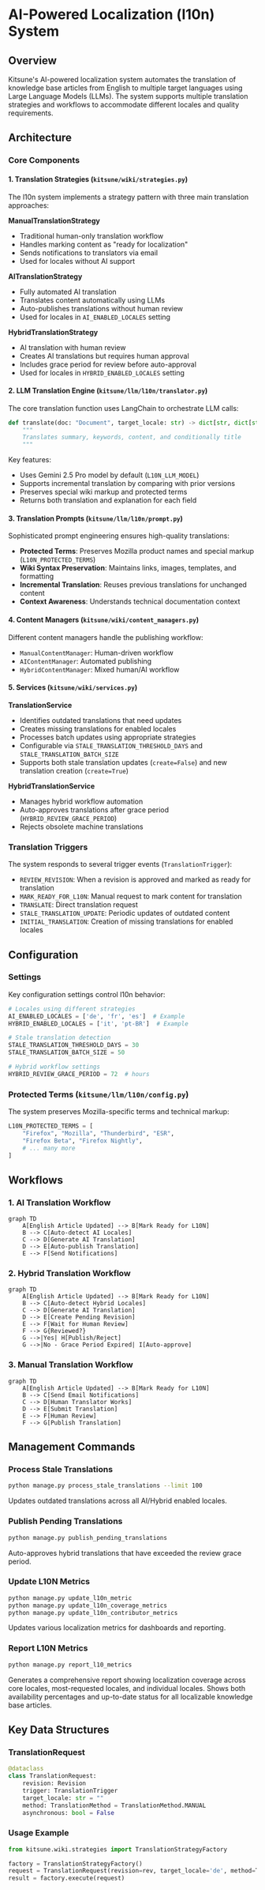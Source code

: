 # AI-Powered Localization (l10n) System

## Overview

Kitsune's AI-powered localization system automates the translation of knowledge base articles from English to multiple target languages using Large Language Models (LLMs). The system supports multiple translation strategies and workflows to accommodate different locales and quality requirements.

## Architecture

### Core Components

#### 1. Translation Strategies (`kitsune/wiki/strategies.py`)

The l10n system implements a strategy pattern with three main translation approaches:

**ManualTranslationStrategy**
- Traditional human-only translation workflow
- Handles marking content as "ready for localization"
- Sends notifications to translators via email
- Used for locales without AI support

**AITranslationStrategy**
- Fully automated AI translation
- Translates content automatically using LLMs
- Auto-publishes translations without human review
- Used for locales in `AI_ENABLED_LOCALES` setting

**HybridTranslationStrategy**
- AI translation with human review
- Creates AI translations but requires human approval
- Includes grace period for review before auto-approval
- Used for locales in `HYBRID_ENABLED_LOCALES` setting

#### 2. LLM Translation Engine (`kitsune/llm/l10n/translator.py`)

The core translation function uses LangChain to orchestrate LLM calls:

```python
def translate(doc: "Document", target_locale: str) -> dict[str, dict[str, Any]]:
    """
    Translates summary, keywords, content, and conditionally title
    """
```

Key features:
- Uses Gemini 2.5 Pro model by default (`L10N_LLM_MODEL`)
- Supports incremental translation by comparing with prior versions
- Preserves special wiki markup and protected terms
- Returns both translation and explanation for each field

#### 3. Translation Prompts (`kitsune/llm/l10n/prompt.py`)

Sophisticated prompt engineering ensures high-quality translations:

- **Protected Terms**: Preserves Mozilla product names and special markup (`L10N_PROTECTED_TERMS`)
- **Wiki Syntax Preservation**: Maintains links, images, templates, and formatting
- **Incremental Translation**: Reuses previous translations for unchanged content
- **Context Awareness**: Understands technical documentation context

#### 4. Content Managers (`kitsune/wiki/content_managers.py`)

Different content managers handle the publishing workflow:

- `ManualContentManager`: Human-driven workflow
- `AIContentManager`: Automated publishing
- `HybridContentManager`: Mixed human/AI workflow

#### 5. Services (`kitsune/wiki/services.py`)

**TranslationService**
- Identifies outdated translations that need updates
- Creates missing translations for enabled locales
- Processes batch updates using appropriate strategies
- Configurable via `STALE_TRANSLATION_THRESHOLD_DAYS` and `STALE_TRANSLATION_BATCH_SIZE`
- Supports both stale translation updates (`create=False`) and new translation creation (`create=True`)

**HybridTranslationService**
- Manages hybrid workflow automation
- Auto-approves translations after grace period (`HYBRID_REVIEW_GRACE_PERIOD`)
- Rejects obsolete machine translations

### Translation Triggers

The system responds to several trigger events (`TranslationTrigger`):

- `REVIEW_REVISION`: When a revision is approved and marked as ready for translation
- `MARK_READY_FOR_L10N`: Manual request to mark content for translation
- `TRANSLATE`: Direct translation request
- `STALE_TRANSLATION_UPDATE`: Periodic updates of outdated content
- `INITIAL_TRANSLATION`: Creation of missing translations for enabled locales

## Configuration

### Settings

Key configuration settings control l10n behavior:

```python
# Locales using different strategies
AI_ENABLED_LOCALES = ['de', 'fr', 'es']  # Example
HYBRID_ENABLED_LOCALES = ['it', 'pt-BR']  # Example

# Stale translation detection
STALE_TRANSLATION_THRESHOLD_DAYS = 30
STALE_TRANSLATION_BATCH_SIZE = 50

# Hybrid workflow settings
HYBRID_REVIEW_GRACE_PERIOD = 72  # hours
```

### Protected Terms (`kitsune/llm/l10n/config.py`)

The system preserves Mozilla-specific terms and technical markup:

```python
L10N_PROTECTED_TERMS = [
    "Firefox", "Mozilla", "Thunderbird", "ESR",
    "Firefox Beta", "Firefox Nightly",
    # ... many more
]
```

## Workflows

### 1. AI Translation Workflow

```mermaid
graph TD
    A[English Article Updated] --> B[Mark Ready for L10N]
    B --> C[Auto-detect AI Locales]
    C --> D[Generate AI Translation]
    D --> E[Auto-publish Translation]
    E --> F[Send Notifications]
```

### 2. Hybrid Translation Workflow

```mermaid
graph TD
    A[English Article Updated] --> B[Mark Ready for L10N]
    B --> C[Auto-detect Hybrid Locales]
    C --> D[Generate AI Translation]
    D --> E[Create Pending Revision]
    E --> F[Wait for Human Review]
    F --> G{Reviewed?}
    G -->|Yes| H[Publish/Reject]
    G -->|No - Grace Period Expired| I[Auto-approve]
```

### 3. Manual Translation Workflow

```mermaid
graph TD
    A[English Article Updated] --> B[Mark Ready for L10N]
    B --> C[Send Email Notifications]
    C --> D[Human Translator Works]
    D --> E[Submit Translation]
    E --> F[Human Review]
    F --> G[Publish Translation]
```

## Management Commands

### Process Stale Translations

```bash
python manage.py process_stale_translations --limit 100
```

Updates outdated translations across all AI/Hybrid enabled locales.

### Publish Pending Translations

```bash
python manage.py publish_pending_translations
```

Auto-approves hybrid translations that have exceeded the review grace period.

### Update L10N Metrics

```bash
python manage.py update_l10n_metric
python manage.py update_l10n_coverage_metrics
python manage.py update_l10n_contributor_metrics
```

Updates various localization metrics for dashboards and reporting.

### Report L10N Metrics

```bash
python manage.py report_l10_metrics
```

Generates a comprehensive report showing localization coverage across core locales, most-requested locales, and individual locales. Shows both availability percentages and up-to-date status for all localizable knowledge base articles.

## Key Data Structures

### TranslationRequest

```python
@dataclass
class TranslationRequest:
    revision: Revision
    trigger: TranslationTrigger
    target_locale: str = ""
    method: TranslationMethod = TranslationMethod.MANUAL
    asynchronous: bool = False
```

### Usage Example

```python
from kitsune.wiki.strategies import TranslationStrategyFactory

factory = TranslationStrategyFactory()
request = TranslationRequest(revision=rev, target_locale='de', method=TranslationMethod.AI)
result = factory.execute(request)
```